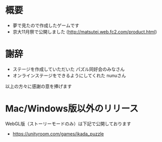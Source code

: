 # 概要
- 夢で見たので作成したゲームです
- 京大11月祭で公開しました (http://matsutei.web.fc2.com/product.html)

# 謝辞
- ステージを作成していただいた パズル同好会のみなさん
- オンラインステージをできるようにしてくれた nunuさん

以上の方々に感謝の意を捧げます

# Mac/Windows版以外のリリース
WebGL版（ストーリーモードのみ）は下記で公開しております
- https://unityroom.com/games/ikada_puzzle
